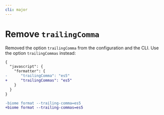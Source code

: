 ```yaml
---
cli: major
---
```


# Remove `trailingComma`

Removed the option `trailingComma` from the configuration and the CLI. Use the option `trailingCommas` instead:

```diff
{
  "javascript": {
    "formatter": {
-      "trailingComma": "es5"
+      "trailingCommas": "es5"
    }
  }
}
```

```diff
-biome format --trailing-comma=es5
+biome format --trailing-commas=es5
```
